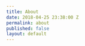 ```yaml
---
title: About
date: 2018-04-25 23:38:00 Z
permalink: about
published: false
layout: default
---
```


